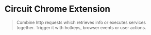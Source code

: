 # Circuit Chrome Extension

> Combine http requests which retrieves info or executes services together. Trigger it with hotkeys, browser events or user actions.

